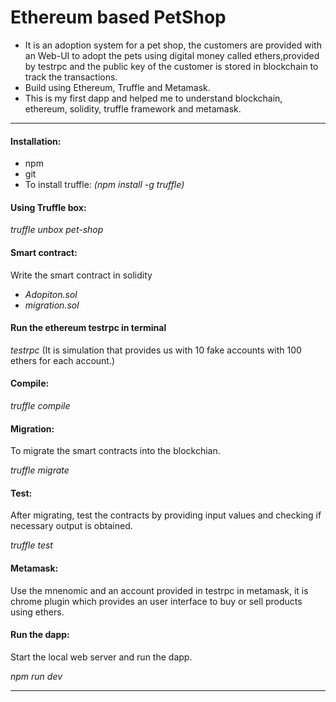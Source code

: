 # Ethereum based PetShop

* It is an adoption system for a pet shop, the customers are provided with an Web-UI to adopt the pets using digital money called ethers,provided by testrpc and the public key of the customer is stored in blockchain to track the transactions.
* Build using Ethereum, Truffle and Metamask.
* This is my first dapp and helped me to understand blockchain, ethereum, solidity, truffle framework and metamask.
______________________

#### Installation:

- npm
- git
- To install truffle:
*(npm install -g truffle)*

#### Using Truffle box:
*truffle unbox pet-shop*

#### Smart contract:
Write the smart contract in solidity
* *Adopiton.sol*
* *migration.sol*

#### Run the ethereum testrpc in terminal
*testrpc*
(It is simulation that provides us with 10 fake accounts with 100 ethers for each account.)

#### Compile:
*truffle compile*

#### Migration:
To migrate the smart contracts into the blockchian.

*truffle migrate*

#### Test:
After migrating, test the contracts by providing input values and checking if necessary output is obtained.

*truffle test*

#### Metamask:
Use the mnenomic and an account provided in testrpc in metamask, it is chrome plugin which provides an user interface to buy or sell products using ethers.

#### Run the dapp:
Start the local web server and run the dapp.

*npm run dev*

______________________






